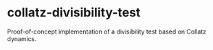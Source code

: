 # collatz-divisibility-test
Proof-of-concept implementation of a divisibility test based on Collatz dynamics.
